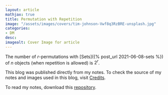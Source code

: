 ```yaml
---
layout: article
mathjax: true
title: Permutation with Repetition
image: "/assets/images/covers/tim-johnson-Vwf8q3RzBRE-unsplash.jpg"
categories:
- DM
desc:   
imagealt: Cover Image for article
---
```


The number of $r$-permutations with [Sets]({% post_url 2021-06-08-sets %}) of $n$ objects (when repetition is allowed) is $2^r$.

























































































































































































































































































































































































































This blog was published directly from my notes.
To check the source of my notes and images used in this blog, visit <a href="/credits.html" target="_blank">Credits</a>.

To read my notes, download this <a href="https://github.com/bovem/CS" target="blank">repository</a>.